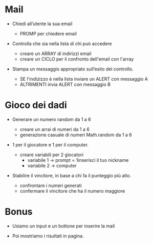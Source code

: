 # Mail 
- Chiedi all’utente la sua email
    - PROMP per chiedere email

- Controlla che sia nella lista di chi può accedere
     - creare un ARRAY di indirizzi email
     - creare un CICLO per il confronto dell'email con l'array

- Stampa un messaggio appropriato sull’esito del controllo.
     - SE l'indizizzo è nella lista inviare un ALERT con messaggio A
     - ALTRIMENTI invia ALERT con messaggio B


# Gioco dei dadi
- Generare un numero random da 1 a 6
    - creare un arrai di numeri da 1 a 6
    - generazione casuale di numeri Math.random da 1 a 6

  
- 1 per il giocatore e 1 per il computer.
   - creare variabili per 2 giocatori
        - variabile 1 -> prompt = 1inserisci il tuo nickname
        - variabile 2 -> computer

- Stabilire il vincitore, in base a chi fa il punteggio più alto.
    - confrontare i numeri generati
    - confermare il vincitore che ha il numero maggiore



# Bonus

- Usiamo un input e un bottone per inserire la mail
  
- Poi mostriamo i risultati in pagina.
